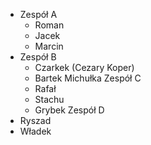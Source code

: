 * Zespół A
  * Roman
  * Jacek
  * Marcin
* Zespół B
  * Czarkek (Cezary Koper)
  * Bartek Michułka
Zespół C
  * Rafał
  * Stachu
  * Grybek
Zespół D
 * Ryszad
 * Władek
